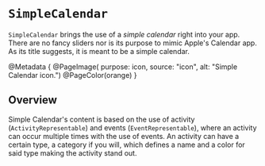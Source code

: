 # ``SimpleCalendar``

``SimpleCalendar`` brings the use of a _simple calendar_ right into your app. There are no fancy sliders nor is its purpose to mimic Apple's Calendar app. 
As its title suggests, it is meant to be a simple calendar.

@Metadata {
    @PageImage(
        purpose: icon, 
        source: "icon", 
        alt: "Simple Calendar icon.")
    @PageColor(orange)
}

## Overview

Simple Calendar's content is based on the use of activity (``ActivityRepresentable``) and events (``EventRepresentable``), where an activity can occur multiple times with the 
use of events. An activity can have a certain type, a category if you will, which defines a name and a color for said type making the activity stand out.
